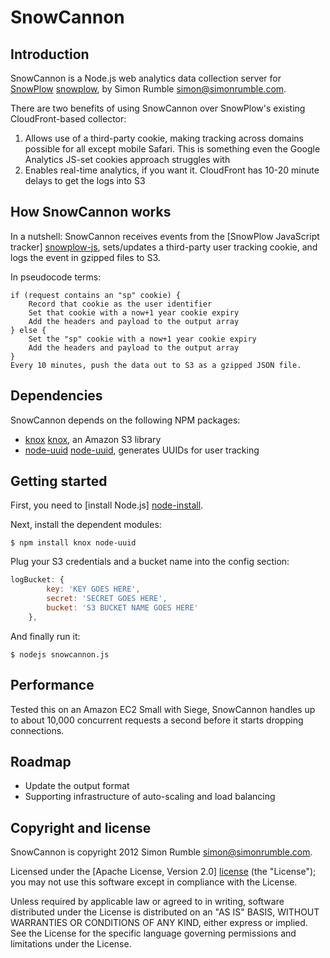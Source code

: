 # SnowCannon

## Introduction

SnowCannon is a Node.js web analytics data collection server for [SnowPlow] [snowplow], by Simon Rumble <simon@simonrumble.com>.

There are two benefits of using SnowCannon over SnowPlow's existing CloudFront-based collector:

1. Allows use of a third-party cookie, making tracking across domains possible for all except mobile Safari. This is something even the Google Analytics JS-set cookies approach struggles with
2. Enables real-time analytics, if you want it. CloudFront has 10-20 minute delays to get the logs into S3

## How SnowCannon works

In a nutshell: SnowCannon receives events from the [SnowPlow JavaScript tracker] [snowplow-js], sets/updates a third-party user tracking cookie, and logs the event in gzipped files to S3.

In pseudocode terms:

	if (request contains an "sp" cookie) {
	    Record that cookie as the user identifier
	    Set that cookie with a now+1 year cookie expiry
	    Add the headers and payload to the output array
	} else {
	    Set the "sp" cookie with a now+1 year cookie expiry
	    Add the headers and payload to the output array
	}
	Every 10 minutes, push the data out to S3 as a gzipped JSON file.

## Dependencies

SnowCannon depends on the following NPM packages:

* [knox] [knox], an Amazon S3 library
* [node-uuid] [node-uuid], generates UUIDs for user tracking

## Getting started

First, you need to [install Node.js] [node-install].

Next, install the dependent modules:

    $ npm install knox node-uuid

Plug your S3 credentials and a bucket name into the config section:

```javascript
logBucket: {
		key: 'KEY GOES HERE',
		secret: 'SECRET GOES HERE',
		bucket: 'S3 BUCKET NAME GOES HERE'
	},
```

And finally run it:

    $ nodejs snowcannon.js

## Performance

Tested this on an Amazon EC2 Small with Siege, SnowCannon handles up to about 10,000 concurrent requests a second before it starts dropping connections.

## Roadmap

* Update the output format
* Supporting infrastructure of auto-scaling and load balancing

## Copyright and license

SnowCannon is copyright 2012 Simon Rumble <simon@simonrumble.com>.

Licensed under the [Apache License, Version 2.0] [license] (the "License");
you may not use this software except in compliance with the License.

Unless required by applicable law or agreed to in writing, software
distributed under the License is distributed on an "AS IS" BASIS,
WITHOUT WARRANTIES OR CONDITIONS OF ANY KIND, either express or implied.
See the License for the specific language governing permissions and
limitations under the License.

[snowplow]: http://snowplowanalytics.com
[snowplow-js]: https://github.com/snowplow/snowplow/tree/master/1-trackers/javascript
[knox]: https://github.com/learnboost/knox
[node-uuid]: https://github.com/broofa/node-uuid
[license]: http://www.apache.org/licenses/LICENSE-2.0
[node-install]: https://github.com/joyent/node/wiki/Installing-Node.js-via-package-manager